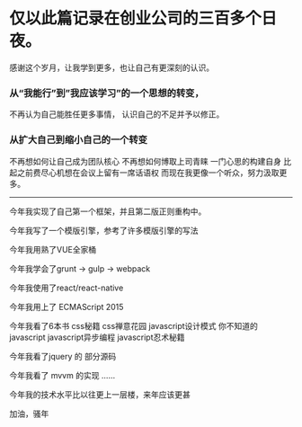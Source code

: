 # 仅以此篇记录在创业公司的三百多个日夜。

感谢这个岁月，让我学到更多，也让自己有更深刻的认识。

### 从“我能行”到”我应该学习”的一个思想的转变，

  不再认为自己能胜任更多事情，
  认识自己的不足并予以修正。

### 从扩大自己到缩小自己的一个转变

  不再想如何让自己成为团队核心
  不再想如何博取上司青睐
  一门心思的构建自身
  比起之前费尽心机想在会议上留有一席话语权
  而现在我更像一个听众，努力汲取更多。

---

今年我实现了自己第一个框架，并且第二版正则重构中。

今年我写了一个模版引擎，参考了许多模版引擎的写法

今年我用熟了VUE全家桶

今年我学会了grunt -> gulp -> webpack

今年我使用了react/react-native

今年我用上了 ECMAScript 2015

今年我看了6本书
  css秘籍
  css禅意花园
  javascript设计模式
  你不知道的javascript
  javascript异步编程
  javascript忍术秘籍

今年我看了jquery 的 部分源码

今年我看了 mvvm 的实现
……

今年我的技术水平比以往更上一层楼，来年应该更甚

加油，骚年
